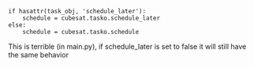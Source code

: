 ```
if hasattr(task_obj, 'schedule_later'):
    schedule = cubesat.tasko.schedule_later
else:
    schedule = cubesat.tasko.schedule
```
This is terrible (in main.py), if schedule_later is set to false it will still have the same behavior